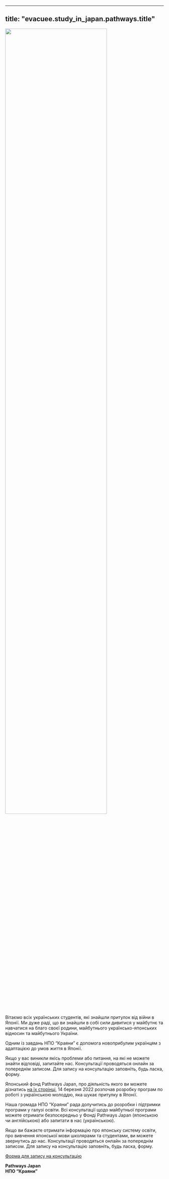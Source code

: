   ---
title: "evacuee.study_in_japan.pathways.title"
---

<img src="/assets/images/ukraine-japan-logo-1200x715.png" width="80%">

Вітаємо всіх українських студентів, які знайшли притулок від війни в Японії. Ми дуже раді, що ви знайшли в собі сили дивитися у майбутнє та навчатися на благо своєї родини, майбутнього українсько-японських відносин та майбутнього України.

Одним із завдань НПО “Краяни” є допомога новоприбулим українцям з адаптацією до умов життя в Японії.

Якщо у вас виникли якісь проблеми або питання, на які не можете знайти відповіді, запитайте нас. Консультації проводяться онлайн за попереднім записом. Для запису на консультацію заповніть, будь ласка, форму.


Японський фонд Pathways Japan, про діяльність якого ви можете дізнатись
[на їх сторінці](https://pathways-j.org/newstopics), 14 березня 2022
розпочав розробку програм по роботі з українською молоддю, яка шукає
притулку в Японії.

Наша громада НПО “Краяни” рада долучитись до розробки і підтримки
програми у галузі освіти.  Всі консультації щодо майбутньої програми
можете отримати безпосередньо у Фонді Pathways Japan (японською чи
англійською) або запитати в нас (українською).

Якщо ви бажаєте отримати інформацію про японську систему освіти, про
вивчення японської мови школярами та студентами, ви можете звернутись до
нас. Консультації проводяться онлайн за попереднім записом. Для запису
на консультацію заповніть, будь ласка, форму.

  <a
  href="https://docs.google.com/forms/d/1b3phT242xZrFsYDFWFxYatslbzmtlMEy0NRhbMI-pPg/formrestricted?edit_requested=true"
  class="btn btn-success btn-wrap"> Форма для запису на консультацію</a>

**Pathways Japan** <br>**НПО “Краяни”**
